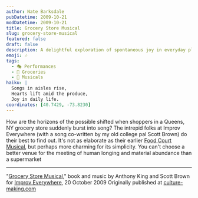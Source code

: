 ```yaml
---
author: Nate Barksdale
pubDatetime: 2009-10-21
modDatetime: 2009-10-21
title: Grocery Store Musical
slug: grocery-store-musical
featured: false
draft: false
description: A delightful exploration of spontaneous joy in everyday places, exemplified by Improv Everywhere's charming "Grocery Store Musical" in Queens, NY.
emoji: 🎶
tags:
  - 🎭 Performances
  - 🥦 Groceries
  - 🎤 Musicals
haiku: |
  Songs in aisles rise,  
  Hearts lift amid the produce,  
  Joy in daily life.
coordinates: [40.7429, -73.8230]
---
```


How are the horizons of the possible shifted when shoppers in a Queens, NY grocery store suddenly burst into song? The intrepid folks at Improv Everywhere (with a song co-written by my old college pal Scott Brown) do their best to find out. It's not as elaborate as their earlier [Food Court Musical](http://improveverywhere.com/2008/03/09/food-court-musical/), but perhaps more charming for its simplicity. You can't choose a better venue for the meeting of human longing and material abundance than a supermarket

---

"[Grocery Store Musical](http://improveverywhere.com/2009/10/20/grocery-store-musical/)," book and music by Anthony King and Scott Brown for [Improv Everywhere](http://improveverywhere.com/2009/10/20/grocery-store-musical/), 20 October 2009 Originally published at [culture-making.com](http://www.culture-making.com)

